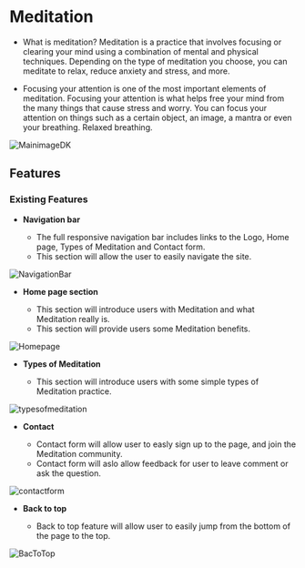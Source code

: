 # Meditation

- What is meditation? 
  Meditation is a practice that involves focusing or clearing your mind using a combination of mental and physical techniques. 
  Depending on the type of meditation you choose, you can meditate to relax, reduce anxiety and stress, and more.

- Focusing your attention is one of the most important elements of meditation. 
  Focusing your attention is what helps free your mind from the many things that cause stress and 
  worry. You can focus your attention on things such as a certain object, an image, a mantra or even your breathing. Relaxed breathing.

 ![MainimageDK](https://github.com/user-attachments/assets/26ff4d45-e913-4012-b9a8-fb4103cd255b)

## Features

### Existing Features

- __Navigation bar__
   
   - The full responsive navigation bar includes links to the Logo, Home page, Types of Meditation and Contact form.
   - This section will allow the user to easily navigate the site.

![NavigationBar](https://github.com/user-attachments/assets/609413c0-9e2a-4d32-b4a7-1d51da94a959)

- __Home page section__

     - This section will introduce users with Meditation and what Meditation really is.
     - This section will provide users some Meditation benefits.

![Homepage](https://github.com/user-attachments/assets/62da4c91-41e9-40eb-a31e-77fe9ce6c7da)

- __Types of Meditation__

     - This section will introduce users with some simple types of Meditation practice.

![typesofmeditation](https://github.com/user-attachments/assets/4d7530fb-f25f-4466-bbb1-88e5923a495d)

- __Contact__

     - Contact form will allow user to easly sign up to the page, and join the Meditation community.
     - Contact form will aslo allow feedback for user to leave comment or ask the question.

![contactform](https://github.com/user-attachments/assets/aa199426-3b50-40df-87f5-93ddf0a684f3)

- __Back to top__

     - Back to top feature will allow user to easily jump from the bottom of the page to the top.

![BacToTop](https://github.com/user-attachments/assets/f7aed1f0-dc99-408c-bc6a-89f010579d9e)


